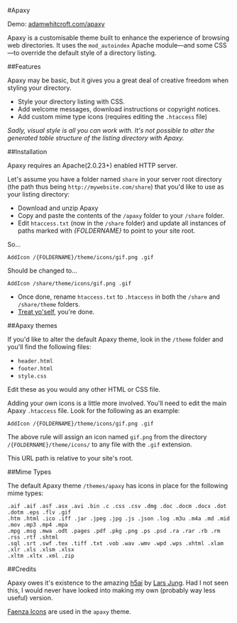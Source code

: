 #Apaxy

Demo: [adamwhitcroft.com/apaxy](http://adamwhitcroft.com/apaxy/)

Apaxy is a customisable theme built to enhance the experience of browsing web directories. It uses the `mod_autoindex` Apache module—and some CSS—to override the default style of a directory listing.

##Features

Apaxy may be basic, but it gives you a great deal of creative freedom when styling your directory.

* Style your directory listing with CSS.
* Add welcome messages, download instructions or copyright notices.
* Add custom mime type icons (requires editing the `.htaccess` file)

_Sadly, visual style is all you can work with. It's not possible to alter the generated table structure of the listing directory with Apaxy._

##Installation

Apaxy requires an Apache(2.0.23+) enabled HTTP server.

Let's assume you have a folder named `share` in your server root directory (the path thus being `http://mywebsite.com/share`) that you'd like to use as your listing directory:

* Download and unzip Apaxy
* Copy and paste the contents of the `/apaxy` folder to your `/share` folder.
* Edit `htaccess.txt` (now in the `/share` folder) and update all instances of paths marked with *{FOLDERNAME}* to point to your site root.

So...

    AddIcon /{FOLDERNAME}/theme/icons/gif.png .gif

Should be changed to...

    AddIcon /share/theme/icons/gif.png .gif

* Once done, rename `htaccess.txt` to `.htaccess` in both the `/share` and `/share/theme` folders.
* [Treat yo'self](http://25.media.tumblr.com/tumblr_lw7q28y0Mz1qanm80o1_500.gif), you're done.

##Apaxy themes

If you'd like to alter the default Apaxy theme, look in the `/theme` folder and you'll find the following files:

* `header.html`
* `footer.html`
* `style.css`

Edit these as you would any other HTML or CSS file.

Adding your own icons is a little more involved. You'll need to edit the main Apaxy `.htaccess` file. Look for the following as an example:

    AddIcon /{FOLDERNAME}/theme/icons/gif.png .gif

The above rule will assign an icon named `gif.png` from the directory `/{FOLDERNAME}/theme/icons/` to any file with the `.gif` extension.

This URL path is relative to your site's root.

##Mime Types

The default Apaxy theme `/themes/apaxy` has icons in place for the following mime types:

    .aif .aif .asf .asx .avi .bin .c .css .csv .dmg .doc .docm .docx .dot .dotm .eps .flv .gif 
    .htm .html .ico .iff .jar .jpeg .jpg .js .json .log .m3u .m4a .md .mid .mov .mp3 .mp4 .mpa 
    .mpg .msg .mwa .odt .pages .pdf .pkg .png .ps .psd .ra .rar .rb .rm .rss .rtf .shtml 
    .sql .srt .swf .tex .tiff .txt .vob .wav .wmv .wpd .wps .xhtml .xlam .xlr .xls .xlsm .xlsx 
    .xltm .xltx .xml .zip


##Credits

Apaxy owes it's existence to the amazing [h5ai](http://larsjung.de/h5ai/) by [Lars Jung](https://twitter.com/lrsjng). Had I not seen this, I would never have looked into making my own (probably way less useful) version.

[Faenza Icons](http://tiheum.deviantart.com/art/Faenza-Icons-173323228) are used in the `apaxy` theme.
